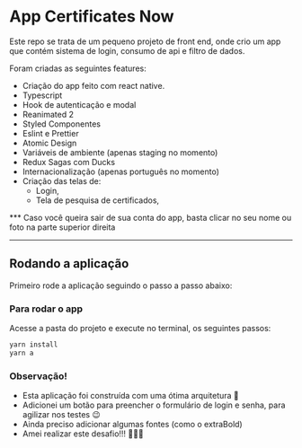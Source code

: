 # App Certificates Now

Este repo se trata de um pequeno projeto de front end, onde crio um app que contém sistema de login, consumo de api e filtro de dados. 

Foram criadas as seguintes features: 

- Criação do app feito com react native. 
- Typescript
- Hook de autenticação e modal
- Reanimated 2
- Styled Componentes
- Eslint e Prettier
- Atomic Design
- Variáveis de ambiente (apenas staging no momento)
- Redux Sagas com Ducks
- Internacionalização (apenas português no momento)
- Criação das telas de: 
    - Login, 
    - Tela de pesquisa de certificados,


*** Caso você queira sair de sua conta do app, basta clicar no seu nome ou foto na parte superior direita

---

## Rodando a aplicação
Primeiro rode a aplicação seguindo o passo a passo abaixo: 

### Para rodar o app
Acesse a pasta do projeto e execute no terminal, os seguintes passos: 

```jsx
yarn install
yarn a
```



### Observação!

- Esta aplicação foi construída com uma ótima arquitetura 🤗
- Adicionei um botão para preencher o formulário de login e senha, para agilizar nos testes 😉
- Ainda preciso adicionar algumas fontes (como o extraBold)
- Amei realizar este desafio!!! 👨‍💻💙

